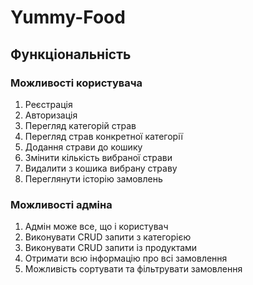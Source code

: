 # Yummy-Food
## Функціональність
### Можливості користувача
1) Реєстрація
2) Авторизація
3) Перегляд категорій страв
4) Перегляд страв конкретної категорії
5) Додання страви до кошику
6) Змінити кількість вибраної страви
7) Видалити з кошика вибрану страву
8) Переглянути історію замовлень

### Можливості адміна
1) Адмін може все, що і користувач
2) Виконувати CRUD запити з категорією
3) Виконувати CRUD запити із продуктами
4) Отримати всю інформацію про всі замовлення
5) Можливість сортувати та фільтрувати замовлення